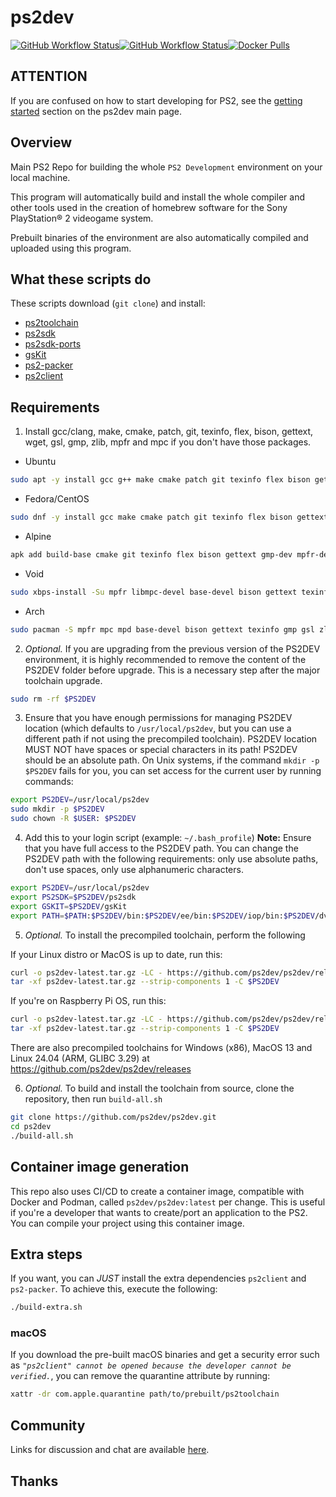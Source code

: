 # ps2dev

[![GitHub Workflow Status](https://img.shields.io/github/actions/workflow/status/ps2dev/ps2dev/compilation.yml?branch=master\&label=CI\&logo=github\&style=for-the-badge)](https://github.com/ps2dev/ps2dev/actions?query=workflow%3ACI)[![GitHub Workflow Status](https://img.shields.io/github/actions/workflow/status/ps2dev/ps2dev/docker.yml?branch=master\&label=CI\&logo=github\&style=for-the-badge)](https://github.com/ps2dev/ps2dev/actions?query=workflow%3ACI-Docker)[![Docker Pulls](https://img.shields.io/docker/pulls/ps2dev/ps2dev?style=for-the-badge)](https://hub.docker.com/r/ps2dev/ps2dev/tags)

## **ATTENTION**

If you are confused on how to start developing for PS2, see the [getting started](https://ps2dev.github.io/#getting-started) section on the ps2dev main page.

## Overview

Main PS2 Repo for building the whole `PS2 Development` environment on your local machine.

This program will automatically build and install the whole compiler and other tools used in the creation of homebrew software for the Sony PlayStation® 2 videogame system.

Prebuilt binaries of the environment are also automatically compiled and uploaded using this program.

## What these scripts do

These scripts download (`git clone`) and install:

* [ps2toolchain](https://github.com/ps2dev/ps2toolchain "ps2toolchain")
* [ps2sdk](https://github.com/ps2dev/ps2sdk "ps2sdk")
* [ps2sdk-ports](https://github.com/ps2dev/ps2sdk-ports "ps2sdk-ports")
* [gsKit](https://github.com/ps2dev/gsKit "gsKit")
* [ps2-packer](https://github.com/ps2dev/ps2-packer "ps2-packer")
* [ps2client](https://github.com/ps2dev/ps2client "ps2client")

## Requirements

1. Install gcc/clang, make, cmake, patch, git, texinfo, flex, bison, gettext, wget, gsl, gmp, zlib, mpfr and mpc if you don't have those packages.

* Ubuntu

```bash
sudo apt -y install gcc g++ make cmake patch git texinfo flex bison gettext libgsl-dev libgmp3-dev libmpfr-dev libmpc-dev zlib1g-dev autopoint
```

* Fedora/CentOS

```bash
sudo dnf -y install gcc make cmake patch git texinfo flex bison gettext gmp-devel mpfr-devel libmpc-devel zlib-devel
```

* Alpine

```bash
apk add build-base cmake git texinfo flex bison gettext gmp-dev mpfr-dev mpc1-dev zlib-dev
```

* Void

```bash
sudo xbps-install -Su mpfr libmpc-devel base-devel bison gettext texinfo gmp-devel gsl-devel zlib-devel cmake patch git boost-devel boost
```

* Arch

```bash
sudo pacman -S mpfr mpc mpd base-devel bison gettext texinfo gmp gsl zlib cmake patch git boost
```

2. *Optional.* If you are upgrading from the previous version of the PS2DEV environment, it is highly recommended to remove the content of the PS2DEV folder before upgrade. This is a necessary step after the major toolchain upgrade.

```bash
sudo rm -rf $PS2DEV
```

3. Ensure that you have enough permissions for managing PS2DEV location (which defaults to `/usr/local/ps2dev`, but you can use a different path if not using the precompiled toolchain). PS2DEV location MUST NOT have spaces or special characters in its path! PS2DEV should be an absolute path. On Unix systems, if the command `mkdir -p $PS2DEV` fails for you, you can set access for the current user by running commands:

```bash
export PS2DEV=/usr/local/ps2dev
sudo mkdir -p $PS2DEV
sudo chown -R $USER: $PS2DEV
```

4. Add this to your login script (example: `~/.bash_profile`)
   **Note:** Ensure that you have full access to the PS2DEV path. You can change the PS2DEV path with the following requirements: only use absolute paths, don't use spaces, only use alphanumeric characters.

```bash
export PS2DEV=/usr/local/ps2dev
export PS2SDK=$PS2DEV/ps2sdk
export GSKIT=$PS2DEV/gsKit
export PATH=$PATH:$PS2DEV/bin:$PS2DEV/ee/bin:$PS2DEV/iop/bin:$PS2DEV/dvp/bin:$PS2SDK/bin
```

5. *Optional.* To install the precompiled toolchain, perform the following

If your Linux distro or MacOS is up to date, run this:
```bash
curl -o ps2dev-latest.tar.gz -LC - https://github.com/ps2dev/ps2dev/releases/download/latest/ps2dev-$(if [[ "$OSTYPE" == "darwin"* ]]; then echo macos; else echo ubuntu; fi)-latest.tar.gz
tar -xf ps2dev-latest.tar.gz --strip-components 1 -C $PS2DEV
```
If you're on Raspberry Pi OS, run this:
```bash
curl -o ps2dev-latest.tar.gz -LC - https://github.com/ps2dev/ps2dev/releases/download/latest/ps2dev-ubuntu-22.04-arm.tar.gz
tar -xf ps2dev-latest.tar.gz --strip-components 1 -C $PS2DEV
```
There are also precompiled toolchains for Windows (x86), MacOS 13 and Linux 24.04 (ARM, GLIBC 3.29) at https://github.com/ps2dev/ps2dev/releases

6. *Optional.* To build and install the toolchain from source, clone the repository, then run `build-all.sh`

```bash
git clone https://github.com/ps2dev/ps2dev.git
cd ps2dev
./build-all.sh
```

## Container image generation

This repo also uses CI/CD to create a container image, compatible with Docker and Podman, called `ps2dev/ps2dev:latest` per change. This is useful if you're a developer that wants to create/port an application to the PS2. You can compile your project using this container image.

## Extra steps

If you want, you can *JUST* install the extra dependencies `ps2client` and `ps2-packer`. To achieve this, execute the following:

```bash
./build-extra.sh
```

### macOS

If you download the pre-built macOS binaries and get a security error such as *`"ps2client" cannot be opened because the developer cannot be verified.`*, you can remove the quarantine attribute by running:

```bash
xattr -dr com.apple.quarantine path/to/prebuilt/ps2toolchain
```

## Community

Links for discussion and chat are available [here](https://ps2dev.github.io/#community).

## Thanks

